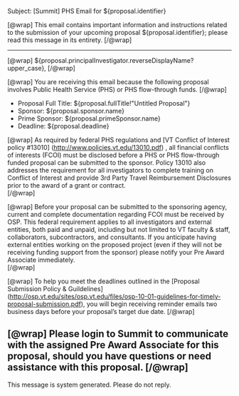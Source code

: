 Subject: [Summit] PHS Email for ${proposal.identifier}

[@wrap]
This email contains important information and instructions related to the submission of your upcoming proposal ${proposal.identifier}; please read this message in its entirety.
[/@wrap]

------------------------------------------------------------------------
[@wrap]
${proposal.principalInvestigator.reverseDisplayName?upper_case},
[/@wrap]

[@wrap]
You are receiving this email because the following proposal involves Public Health Service (PHS) or PHS flow-through funds.
[/@wrap]

* Proposal Full Title: 
  ${proposal.fullTitle!"Untitled Proposal"}
* Sponsor:
  ${proposal.sponsor.name} 
* Prime Sponsor:
  ${proposal.primeSponsor.name} 
* Deadline:
  ${proposal.deadline} 

[@wrap]
As required by federal PHS regulations and [VT Conflict of Interest policy #13010] (http://www.policies.vt.edu/13010.pdf) , all financial conflicts of interests (FCOI) must be disclosed before a PHS or PHS flow-through funded proposal can be submitted to the sponsor.  Policy 13010 also addresses the requirement for all investigators to complete training on Conflict of Interest and provide 3rd Party Travel Reimbursement Disclosures prior to the award of a grant or contract.  
[/@wrap]

[@wrap]
Before your proposal can be submitted to the sponsoring agency, current and complete documentation regarding FCOI must be received by OSP. This federal requirement applies to all investigators and external entities, both paid and unpaid, including but not limited to VT faculty & staff, collaborators, subcontractors, and consultants.  If you anticipate having external entities working on the proposed project (even if they will not be receiving funding support from the sponsor) please notify your Pre Award Associate immediately.   
[/@wrap]

[@wrap]
To help you meet the deadlines outlined in the [Proposal Submission Policy & Guildelines] (http://osp.vt.edu/sites/osp.vt.edu/files/osp-10-01-guidelines-for-timely-proposal-submission.pdf), you will begin receiving reminder emails two business days before your proposal’s target due date.
[/@wrap]

[@wrap]
Please login to Summit to communicate with the assigned Pre Award Associate for this proposal, should you have questions or need assistance with this proposal.
[/@wrap]
------------------------------------------------------------------------
This message is system generated.
Please do not reply.
